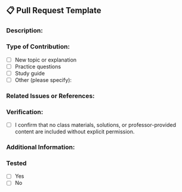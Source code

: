 ## 📋 Pull Request Template

### Description:
<!-- Provide a brief description of the content you are contributing or the changes you are making. -->

### Type of Contribution:
<!-- Check all that apply -->
- [ ] New topic or explanation
- [ ] Practice questions
- [ ] Study guide
- [ ] Other (please specify):

### Related Issues or References:
<!-- If applicable, include links to relevant assignments or topics being referenced. -->

### Verification:
- [ ] I confirm that no class materials, solutions, or professor-provided content are included without explicit permission.

### Additional Information:
<!-- Include any extra details for the reviewers. -->

### Tested
<!-- Yes/No, details if possible -->
- [ ] Yes
- [ ] No